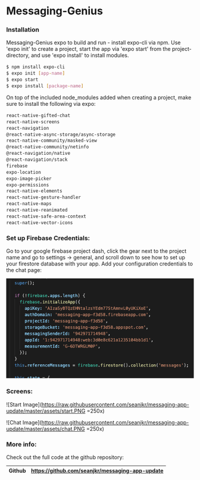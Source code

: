 # Messaging-Genius

### Installation

Messaging-Genius expo to build and run - install expo-cli via npm. Use 'expo init' to create a project, start the app via 'expo start' from the project-directory, and use 'expo install' to install modules.
```sh
$ npm install expo-cli
$ expo init [app-name]
$ expo start
$ expo install [package-name]
```

On top of the included node_modules added when creating a project, make sure to install the following via expo:

```sh
react-native-gifted-chat
react-native-screens
react-navigation
@react-native-async-storage/async-storage
react-native-community/masked-view
@react-native-community/netinfo
@react-navigation/native
@react-navigation/stack
firebase
expo-location
expo-image-picker
expo-permissions
react-native-elements
react-native-gesture-handler
react-native-maps
react-native-reanimated
react-native-safe-area-context
react-native-vector-icons
```
### Set up Firebase Credentials:

Go to your google firebase project dash, click the gear next to the project name and go to settings -> general, and scroll down to see how to set up your firestore database with your app. Add your configuration credentials to the chat page:


![Firestore Image](https://raw.githubusercontent.com/seanjkr/messaging-app-update/master/assets/firestore.png)




### Screens:

![Start Image](https://raw.githubusercontent.com/seanjkr/messaging-app-update/master/assets/start.PNG =250x)


![Chat Image](https://raw.githubusercontent.com/seanjkr/messaging-app-update/master/assets/chat.PNG =250x)







### More info:

Check out the full code at the github repository:

| Github | https://github.com/seanjkr/messaging-app-update |
| ------ | ------ |


